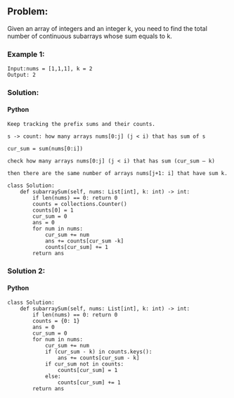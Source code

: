 ## Problem:

Given an array of integers and an integer k, you need to find the total number of continuous subarrays whose sum equals to k.

### Example 1:

```
Input:nums = [1,1,1], k = 2
Output: 2
```

### Solution:

#### Python

```
Keep tracking the prefix sums and their counts.

s -> count: how many arrays nums[0:j] (j < i) that has sum of s

cur_sum = sum(nums[0:i])

check how many arrays nums[0:j] (j < i) that has sum (cur_sum – k)

then there are the same number of arrays nums[j+1: i] that have sum k.

class Solution:
    def subarraySum(self, nums: List[int], k: int) -> int:
        if len(nums) == 0: return 0
        counts = collections.Counter()
        counts[0] = 1
        cur_sum = 0
        ans = 0
        for num in nums:
            cur_sum += num
            ans += counts[cur_sum -k]
            counts[cur_sum] += 1
        return ans
```

### Solution 2:

#### Python

```
class Solution:
    def subarraySum(self, nums: List[int], k: int) -> int:
        if len(nums) == 0: return 0
        counts = {0: 1}
        ans = 0
        cur_sum = 0
        for num in nums:
            cur_sum += num
            if (cur_sum - k) in counts.keys():
                ans += counts[cur_sum - k]
            if cur_sum not in counts:
                counts[cur_sum] = 1
            else:
                counts[cur_sum] += 1
        return ans
```
